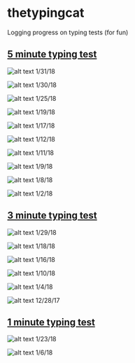 # thetypingcat

Logging progress on typing tests (for fun)

## [5 minute typing test](http://thetypingcat.com/typing-speed-test/5m)

![alt text](https://github.com/julieeeeeee/thetypingcat/blob/master/1-31-18.png)
1/31/18

![alt text](https://github.com/julieeeeeee/thetypingcat/blob/master/1-30-18.png)
1/30/18

![alt text](https://github.com/julieeeeeee/thetypingcat/blob/master/01-25-18.png)
1/25/18

![alt text](https://github.com/julieeeeeee/thetypingcat/blob/master/1-19-18.png)
1/19/18

![alt text](https://github.com/julieeeeeee/thetypingcat/blob/master/01-17-18.png)
1/17/18

![alt text](https://github.com/julieeeeeee/thetypingcat/blob/master/1-12-18.png)
1/12/18

![alt text](https://github.com/julieeeeeee/thetypingcat/blob/master/1-11-18.png)
1/11/18

![alt text](https://github.com/julieeeeeee/thetypingcat/blob/master/1-9-18.png)
1/9/18

![alt text](https://github.com/julieeeeeee/thetypingcat/blob/master/1-8-18.png)
1/8/18

![alt text](https://github.com/julieeeeeee/thetypingcat/blob/master/1-2-18.png)
1/2/18

## [3 minute typing test](http://thetypingcat.com/typing-speed-test/3m)

![alt text](https://github.com/julieeeeeee/thetypingcat/blob/master/1-29-18.png)
1/29/18

![alt text](https://github.com/julieeeeeee/thetypingcat/blob/master/1-18-18.png)
1/18/18

![alt text](https://github.com/julieeeeeee/thetypingcat/blob/master/1-16-18.png)
1/16/18

![alt text](https://github.com/julieeeeeee/thetypingcat/blob/master/1-10-18.png)
1/10/18

![alt text](https://github.com/julieeeeeee/thetypingcat/blob/master/1-4-18.png)
1/4/18

![alt text](https://github.com/julieeeeeee/thetypingcat/blob/master/12-28-17.png)
12/28/17

## [1 minute typing test](http://thetypingcat.com/typing-speed-test/1m)

![alt text](https://github.com/julieeeeeee/thetypingcat/blob/master/1-23-18.png)
1/23/18

![alt text](https://github.com/julieeeeeee/thetypingcat/blob/master/1-6-18.png)
1/6/18
